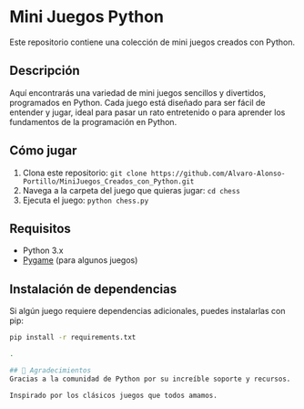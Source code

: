 # Mini Juegos Python

Este repositorio contiene una colección de mini juegos creados con Python.

## Descripción

Aquí encontrarás una variedad de mini juegos sencillos y divertidos, programados en Python. Cada juego está diseñado para ser fácil de entender y jugar, ideal para pasar un rato entretenido o para aprender los fundamentos de la programación en Python.

## Cómo jugar

1.  Clona este repositorio: `git clone https://github.com/Alvaro-Alonso-Portillo/MiniJuegos_Creados_con_Python.git`
2.  Navega a la carpeta del juego que quieras jugar: `cd chess`
3.  Ejecuta el juego: `python chess.py`

## Requisitos

*   Python 3.x
*   [Pygame](https://www.pygame.org/) (para algunos juegos)

## Instalación de dependencias

Si algún juego requiere dependencias adicionales, puedes instalarlas con pip:

```bash
pip install -r requirements.txt

.

## 🙏 Agradecimientos
Gracias a la comunidad de Python por su increíble soporte y recursos.

Inspirado por los clásicos juegos que todos amamos.

